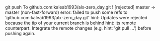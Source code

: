 git push
To github.com:kaleab1993/alx-zero_day.git
 ! [rejected]        master -> master (non-fast-forward)
error: failed to push some refs to 'github.com:kaleab1993/alx-zero_day.git'
hint: Updates were rejected because the tip of your current branch is behind
hint: its remote counterpart. Integrate the remote changes (e.g.
hint: 'git pull ...') before pushing again.
